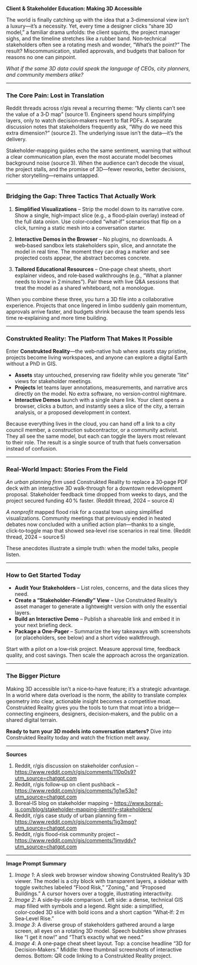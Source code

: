 **Client & Stakeholder Education: Making 3D Accessible**  

The world is finally catching up with the idea that a 3‑dimensional view isn’t a luxury—it’s a necessity. Yet, every time a designer clicks “share 3D model,” a familiar drama unfolds: the client squints, the project manager sighs, and the timeline stretches like a rubber band. Non‑technical stakeholders often see a rotating mesh and wonder, “What’s the point?” The result? Miscommunication, stalled approvals, and budgets that balloon for reasons no one can pinpoint.  

*What if the same 3D data could speak the language of CEOs, city planners, and community members alike?*  

---

### The Core Pain: Lost in Translation  

Reddit threads across r/gis reveal a recurring theme: “My clients can’t see the value of a 3‑D map” (source 1). Engineers spend hours simplifying layers, only to watch decision‑makers revert to flat PDFs. A separate discussion notes that stakeholders frequently ask, “Why do we need this extra dimension?” (source 2). The underlying issue isn’t the data—it’s the delivery.  

Stakeholder‑mapping guides echo the same sentiment, warning that without a clear communication plan, even the most accurate model becomes background noise (source 3). When the audience can’t decode the visual, the project stalls, and the promise of 3D—fewer reworks, better decisions, richer storytelling—remains untapped.

---

### Bridging the Gap: Three Tactics That Actually Work  

1. **Simplified Visualizations** – Strip the model down to its narrative core. Show a single, high‑impact slice (e.g., a flood‑plain overlay) instead of the full data onion. Use color‑coded “what‑if” scenarios that flip on a click, turning a static mesh into a conversation starter.  

2. **Interactive Demos in the Browser** – No plugins, no downloads. A web‑based sandbox lets stakeholders spin, slice, and annotate the model in real time. The moment they can drag a marker and see projected costs appear, the abstract becomes concrete.  

3. **Tailored Educational Resources** – One‑page cheat sheets, short explainer videos, and role‑based walkthroughs (e.g., “What a planner needs to know in 2 minutes”). Pair these with live Q&A sessions that treat the model as a shared whiteboard, not a monologue.

When you combine these three, you turn a 3D file into a collaborative experience. Projects that once lingered in limbo suddenly gain momentum, approvals arrive faster, and budgets shrink because the team spends less time re‑explaining and more time building.

---

### Construkted Reality: The Platform That Makes It Possible  

Enter **Construkted Reality**—the web‑native hub where assets stay pristine, projects become living workspaces, and anyone can explore a digital Earth without a PhD in GIS.  

* **Assets** stay untouched, preserving raw fidelity while you generate “lite” views for stakeholder meetings.  
* **Projects** let teams layer annotations, measurements, and narrative arcs directly on the model. No extra software, no version‑control nightmare.  
* **Interactive Demos** launch with a single share link. Your client opens a browser, clicks a button, and instantly sees a slice of the city, a terrain analysis, or a proposed development in context.  

Because everything lives in the cloud, you can hand off a link to a city council member, a construction subcontractor, or a community activist. They all see the same model, but each can toggle the layers most relevant to their role. The result is a single source of truth that fuels conversation instead of confusion.

---

### Real‑World Impact: Stories From the Field  

*An urban planning firm* used Construkted Reality to replace a 30‑page PDF deck with an interactive 3D walk‑through for a downtown redevelopment proposal. Stakeholder feedback time dropped from weeks to days, and the project secured funding 40 % faster. (Reddit thread, 2024 – source 4)  

*A nonprofit* mapped flood risk for a coastal town using simplified visualizations. Community meetings that previously ended in heated debates now concluded with a unified action plan—thanks to a single, click‑to‑toggle map that showed sea‑level rise scenarios in real time. (Reddit thread, 2024 – source 5)  

These anecdotes illustrate a simple truth: when the model talks, people listen.

---

### How to Get Started Today  

- **Audit Your Stakeholders** – List roles, concerns, and the data slices they need.  
- **Create a “Stakeholder‑Friendly” View** – Use Construkted Reality’s asset manager to generate a lightweight version with only the essential layers.  
- **Build an Interactive Demo** – Publish a shareable link and embed it in your next briefing deck.  
- **Package a One‑Pager** – Summarize the key takeaways with screenshots (or placeholders, see below) and a short video walkthrough.  

Start with a pilot on a low‑risk project. Measure approval time, feedback quality, and cost savings. Then scale the approach across the organization.  

---

### The Bigger Picture  

Making 3D accessible isn’t a nice‑to‑have feature; it’s a strategic advantage. In a world where data overload is the norm, the ability to translate complex geometry into clear, actionable insight becomes a competitive moat. Construkted Reality gives you the tools to turn that moat into a bridge—connecting engineers, designers, decision‑makers, and the public on a shared digital terrain.

**Ready to turn your 3D models into conversation starters?** Dive into Construkted Reality today and watch the friction melt away.  

---  

**Sources**  

1. Reddit, r/gis discussion on stakeholder confusion – https://www.reddit.com/r/gis/comments/110p0s9?utm_source=chatgpt.com  
2. Reddit, r/gis follow‑up on client pushback – https://www.reddit.com/r/gis/comments/1g1w53p?utm_source=chatgpt.com  
3. Boreal‑IS blog on stakeholder mapping – https://www.boreal-is.com/blog/stakeholder-mapping-identify-stakeholders/  
4. Reddit, r/gis case study of urban planning firm – https://www.reddit.com/r/gis/comments/1jg3mqg?utm_source=chatgpt.com  
5. Reddit, r/gis flood‑risk community project – https://www.reddit.com/r/gis/comments/1jmyddv?utm_source=chatgpt.com  

---

**Image Prompt Summary**  

1. *Image 1*: A sleek web browser window showing Construkted Reality’s 3D viewer. The model is a city block with transparent layers, a sidebar with toggle switches labeled “Flood Risk,” “Zoning,” and “Proposed Buildings.” A cursor hovers over a toggle, illustrating interactivity.  
2. *Image 2*: A side‑by‑side comparison. Left side: a dense, technical GIS map filled with symbols and a legend. Right side: a simplified, color‑coded 3D slice with bold icons and a short caption “What‑If: 2 m Sea‑Level Rise.”  
3. *Image 3*: A diverse group of stakeholders gathered around a large screen, all eyes on a rotating 3D model. Speech bubbles show phrases like “I get it now!” and “That’s exactly what we need.”  
4. *Image 4*: A one‑page cheat sheet layout. Top: a concise headline “3D for Decision‑Makers.” Middle: three thumbnail screenshots of interactive demos. Bottom: QR code linking to a Construkted Reality project.  
